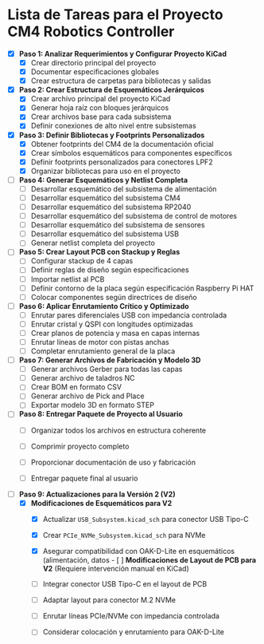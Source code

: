 # Lista de Tareas para el Proyecto CM4 Robotics Controller

- [X] **Paso 1: Analizar Requerimientos y Configurar Proyecto KiCad**
  - [X] Crear directorio principal del proyecto
  - [X] Documentar especificaciones globales
  - [X] Crear estructura de carpetas para bibliotecas y salidas

- [X] **Paso 2: Crear Estructura de Esquemáticos Jerárquicos**
  - [X] Crear archivo principal del proyecto KiCad
  - [X] Generar hoja raíz con bloques jerárquicos
  - [X] Crear archivos base para cada subsistema
  - [X] Definir conexiones de alto nivel entre subsistemas

- [X] **Paso 3: Definir Bibliotecas y Footprints Personalizados**
  - [X] Obtener footprints del CM4 de la documentación oficial
  - [X] Crear símbolos esquemáticos para componentes específicos
  - [X] Definir footprints personalizados para conectores LPF2
  - [X] Organizar bibliotecas para uso en el proyecto

- [ ] **Paso 4: Generar Esquemáticos y Netlist Completa**
  - [ ] Desarrollar esquemático del subsistema de alimentación
  - [ ] Desarrollar esquemático del subsistema CM4
  - [ ] Desarrollar esquemático del subsistema RP2040
  - [ ] Desarrollar esquemático del subsistema de control de motores
  - [ ] Desarrollar esquemático del subsistema de sensores
  - [ ] Desarrollar esquemático del subsistema USB
  - [ ] Generar netlist completa del proyecto

- [ ] **Paso 5: Crear Layout PCB con Stackup y Reglas**
  - [ ] Configurar stackup de 4 capas
  - [ ] Definir reglas de diseño según especificaciones
  - [ ] Importar netlist al PCB
  - [ ] Definir contorno de la placa según especificación Raspberry Pi HAT
  - [ ] Colocar componentes según directrices de diseño

- [ ] **Paso 6: Aplicar Enrutamiento Crítico y Optimizado**
  - [ ] Enrutar pares diferenciales USB con impedancia controlada
  - [ ] Enrutar cristal y QSPI con longitudes optimizadas
  - [ ] Crear planos de potencia y masa en capas internas
  - [ ] Enrutar líneas de motor con pistas anchas
  - [ ] Completar enrutamiento general de la placa

- [ ] **Paso 7: Generar Archivos de Fabricación y Modelo 3D**
  - [ ] Generar archivos Gerber para todas las capas
  - [ ] Generar archivo de taladros NC
  - [ ] Crear BOM en formato CSV
  - [ ] Generar archivo de Pick and Place
  - [ ] Exportar modelo 3D en formato STEP

- [ ] **Paso 8: Entregar Paquete de Proyecto al Usuario**
  - [ ] Organizar todos los archivos en estructura coherente
  - [ ] Comprimir proyecto completo
  - [ ] Proporcionar documentación de uso y fabricación
  - [ ] Entregar paquete final al usuario


- [ ] **Paso 9: Actualizaciones para la Versión 2 (V2)**
  - [X] **Modificaciones de Esquemáticos para V2**
    - [X] Actualizar `USB_Subsystem.kicad_sch` para conector USB Tipo-C
    - [X] Crear `PCIe_NVMe_Subsystem.kicad_sch` para NVMe
    - [X] Asegurar compatibilidad con OAK-D-Lite en esquemáticos (alimentación, datos  - [ ] **Modificaciones de Layout de PCB para V2** (Requiere intervención manual en KiCad)
    - [ ] Integrar conector USB Tipo-C en el layout de PCB
    - [ ] Adaptar layout para conector M.2 NVMe
    - [ ] Enrutar líneas PCIe/NVMe con impedancia controlada
    - [ ] Considerar colocación y enrutamiento para OAK-D-Lite


